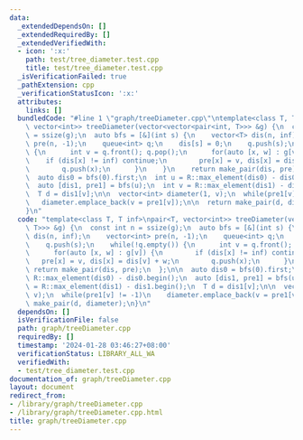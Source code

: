 ```yaml
---
data:
  _extendedDependsOn: []
  _extendedRequiredBy: []
  _extendedVerifiedWith:
  - icon: ':x:'
    path: test/tree_diameter.test.cpp
    title: test/tree_diameter.test.cpp
  _isVerificationFailed: true
  _pathExtension: cpp
  _verificationStatusIcon: ':x:'
  attributes:
    links: []
  bundledCode: "#line 1 \"graph/treeDiameter.cpp\"\ntemplate<class T, T inf>\npair<T,\
    \ vector<int>> treeDiameter(vector<vector<pair<int, T>>> &g) {\n  const int n\
    \ = ssize(g);\n  auto bfs = [&](int s) {\n    vector<T> dis(n, inf);\n    vector<int>\
    \ pre(n, -1);\n    queue<int> q;\n    dis[s] = 0;\n    q.push(s);\n    while(!q.empty())\
    \ {\n      int v = q.front(); q.pop();\n      for(auto [x, w] : g[v]) {\n    \
    \    if (dis[x] != inf) continue;\n        pre[x] = v, dis[x] = dis[v] + w;\n\
    \        q.push(x);\n      }\n    }\n    return make_pair(dis, pre);\n  };\n\n\
    \  auto dis0 = bfs(0).first;\n  int u = R::max_element(dis0) - dis0.begin();\n\
    \  auto [dis1, pre1] = bfs(u);\n  int v = R::max_element(dis1) - dis1.begin();\n\
    \  T d = dis1[v];\n\n  vector<int> diameter(1, v);\n  while(pre1[v] != -1)\n \
    \   diameter.emplace_back(v = pre1[v]);\n\n  return make_pair(d, diameter);\n\
    }\n"
  code: "template<class T, T inf>\npair<T, vector<int>> treeDiameter(vector<vector<pair<int,\
    \ T>>> &g) {\n  const int n = ssize(g);\n  auto bfs = [&](int s) {\n    vector<T>\
    \ dis(n, inf);\n    vector<int> pre(n, -1);\n    queue<int> q;\n    dis[s] = 0;\n\
    \    q.push(s);\n    while(!q.empty()) {\n      int v = q.front(); q.pop();\n\
    \      for(auto [x, w] : g[v]) {\n        if (dis[x] != inf) continue;\n     \
    \   pre[x] = v, dis[x] = dis[v] + w;\n        q.push(x);\n      }\n    }\n   \
    \ return make_pair(dis, pre);\n  };\n\n  auto dis0 = bfs(0).first;\n  int u =\
    \ R::max_element(dis0) - dis0.begin();\n  auto [dis1, pre1] = bfs(u);\n  int v\
    \ = R::max_element(dis1) - dis1.begin();\n  T d = dis1[v];\n\n  vector<int> diameter(1,\
    \ v);\n  while(pre1[v] != -1)\n    diameter.emplace_back(v = pre1[v]);\n\n  return\
    \ make_pair(d, diameter);\n}\n"
  dependsOn: []
  isVerificationFile: false
  path: graph/treeDiameter.cpp
  requiredBy: []
  timestamp: '2024-01-28 03:46:27+08:00'
  verificationStatus: LIBRARY_ALL_WA
  verifiedWith:
  - test/tree_diameter.test.cpp
documentation_of: graph/treeDiameter.cpp
layout: document
redirect_from:
- /library/graph/treeDiameter.cpp
- /library/graph/treeDiameter.cpp.html
title: graph/treeDiameter.cpp
---
```

